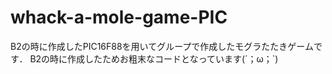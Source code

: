 # whack-a-mole-game-PIC

B2の時に作成したPIC16F88を用いてグループで作成したモグラたたきゲームです．
B2の時に作成したためお粗末なコードとなっています(´；ω；`)

